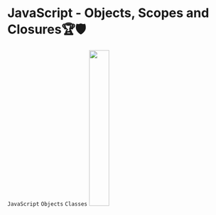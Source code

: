 # JavaScript - Objects, Scopes and Closures🏆🛡

`JavaScript` `Objects` `Classes`
<img height="30%" src="https://th.bing.com/th/id/R.3cc44da2bb08433194e3b6068467e69b?rik=vvGnNtZz3%2bSOfQ&pid=ImgRaw&r=0">

